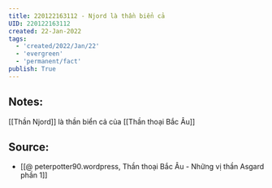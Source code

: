 ```yaml
---
title: 220122163112 - Njord là thần biển cả
UID: 220122163112
created: 22-Jan-2022
tags:
  - 'created/2022/Jan/22'
  - 'evergreen'
  - 'permanent/fact'
publish: True
---
```

## Notes:
[[Thần Njord]] là thần biển cả của [[Thần thoại Bắc Âu]]

## Source:
- [[@ peterpotter90.wordpress, Thần thoại Bắc Âu - Những vị thần Asgard phần 1]]


